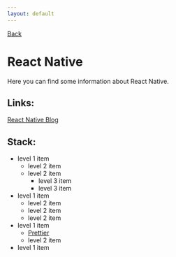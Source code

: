 ```yaml
---
layout: default
---
```


[Back](./)

# React Native

Here you can find some information about React Native.

## Links:
[React Native Blog](http://facebook.github.io/react-native/blog/)

## Stack:

- level 1 item
  - level 2 item
  - level 2 item
    - level 3 item
    - level 3 item
- level 1 item
  - level 2 item
  - level 2 item
  - level 2 item
- level 1 item
  - [Prettier](https://prettier.io)
  - level 2 item
- level 1 item


